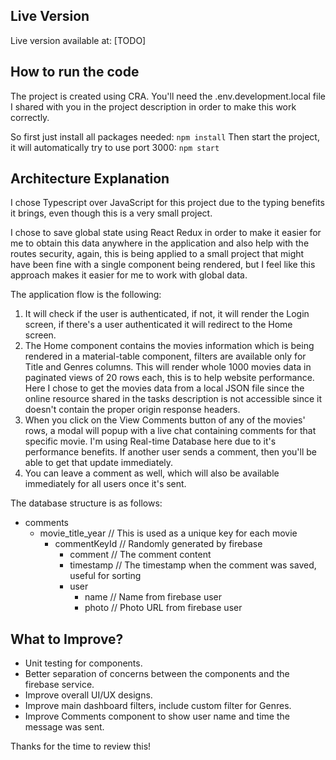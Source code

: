 ## Live Version
Live version available at: [TODO]

## How to run the code

The project is created using CRA.
You'll need the .env.development.local file I shared with you in the project description in order to make this work correctly.

So first just install all packages needed:
`
npm install
`
Then start the project, it will automatically try to use port 3000:
`
npm start
`

## Architecture Explanation
I chose Typescript over JavaScript for this project due to the typing benefits it brings, even though this is a very small project.

I chose to save global state using React Redux in order to make it easier for me to obtain this data anywhere in the application and also help with the routes security, again, this is being applied to a small project that might have been fine with a single component being rendered, but I feel like this approach makes it easier for me to work with global data.

The application flow is the following: 
1. It will check if the user is authenticated, if not, it will render the Login screen, if there's a user authenticated it will redirect to the Home screen.
2. The Home component contains the movies information which is being rendered in a material-table component, filters are available only for Title and Genres columns. This will render whole 1000 movies data in paginated views of 20 rows each, this is to help website performance. Here I chose to get the movies data from a local JSON file since the online resource shared in the tasks description is not accessible since it doesn't contain the proper origin response headers.
3. When you click on the View Comments button of any of the movies' rows, a modal will popup with a live chat containing comments for that specific movie. I'm using Real-time Database here due to it's performance benefits. If another user sends a comment, then you'll be able to get that update immediately.
4. You can leave a comment as well, which will also be available immediately for all users once it's sent.

The database structure is as follows:

 - comments
	 - movie_title_year // This is used as a unique key for each movie
		 - commentKeyId // Randomly generated by firebase
			 - comment // The comment content
			 - timestamp // The timestamp when the comment was saved, useful for sorting
			 - user
				 - name // Name from firebase user
				 - photo // Photo URL from firebase user

## What to Improve?
- Unit testing for components.
- Better separation of concerns between the components and the firebase service.
- Improve overall UI/UX designs.
- Improve main dashboard filters, include custom filter for Genres.
- Improve Comments component to show user name and time the message was sent.


Thanks for the time to review this!